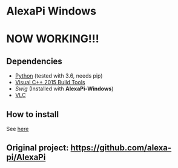 # AlexaPi Windows 

# NOW WORKING!!!

## Dependencies

* [Python](https://www.python.org/downloads/windows/) (tested with 3.6, needs pip)
* [Visual C++ 2015 Build Tools](http://landinghub.visualstudio.com/visual-cpp-build-tools)
* _Swig_ (Installed with **AlexaPi-Windows**)
* [VLC](http://www.videolan.org/vlc/download-windows.html)

## How to install

See [here](https://github.com/alexa-pi/AlexaPi-Windows/wiki/Installing)

## Original project: https://github.com/alexa-pi/AlexaPi

